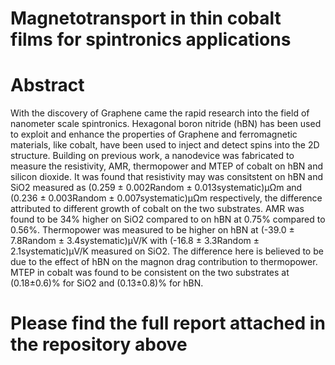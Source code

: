 # Magnetotransport in thin cobalt films for spintronics applications


# Abstract
With the discovery of Graphene came the rapid research into the field of nanometer scale spintronics. Hexagonal boron nitride (hBN) has been used to exploit and enhance the properties of Graphene and ferromagnetic materials, like cobalt, have been used to inject and detect spins into the 2D structure. Building on previous work, a nanodevice was fabricated to measure the resistivity, AMR, thermopower and MTEP of cobalt on hBN and silicon dioxide. It was found that resistivity may was consitstent on hBN and SiO2 measured as (0.259 ± 0.002Random ± 0.013systematic)μΩm and (0.236 ± 0.003Random ± 0.007systematic)μΩm respectively, the difference attributed to different growth of cobalt on the two substrates. AMR was found to be 34% higher on SiO2 compared to on hBN at 0.75% compared to 0.56%. Thermopower was measured to be higher on hBN at (-39.0 ± 7.8Random ± 3.4systematic)μV/K with (-16.8 ± 3.3Random ± 2.1systematic)μV/K measured on SiO2. The difference here is believed to be due to the effect of hBN on the magnon drag contribution to thermopower. MTEP in cobalt was found to be consistent on the two substrates at (0.18±0.6)% for SiO2 and (0.13±0.8)% for hBN. 

# Please find the full report attached in the repository above
